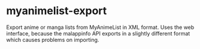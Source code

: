 # myanimelist-export

Export anime or manga lists from MyAnimeList in XML format.  Uses the web
interface, because the malappinfo API exports in a slightly different format
which causes problems on importing.
